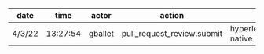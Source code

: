 | date   | time     | actor   | action                     | repo                    | user | data.team | data.new_repo_permission | data.old_repo_permission |
| ------ | -------- | ------- | -------------------------- | ----------------------- | ---- | --------- | ------------------------ | ------------------------ |
| 4/3/22 | 13:27:54 | gballet | pull_request_review.submit | hyperledger/besu-native |      |           |                          |                          |
